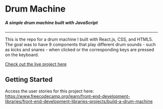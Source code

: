 # Drum Machine
##### _A simple drum machine built with JavaScript_
***

This is the repo for a drum machine I built with React.js, CSS, and HTML5. The goal was to have 9 components that play different drum sounds - such as kicks and snares - when clicked or the corresponding keys are pressed on the keyboard.  

[Check out the live project here](https://codepen.io/murcam/full/KKvVpYP) 


## Getting Started

Access the user stories for this project here: https://www.freecodecamp.org/learn/front-end-development-libraries/front-end-development-libraries-projects/build-a-drum-machine

